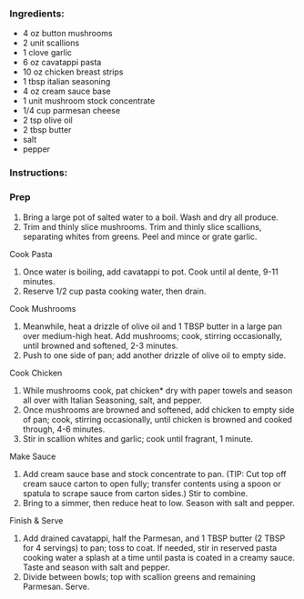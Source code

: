 ### Ingredients:
- 4 oz button mushrooms
- 2 unit scallions
- 1 clove garlic
- 6 oz cavatappi pasta
- 10 oz chicken breast strips
- 1 tbsp italian seasoning
- 4 oz cream sauce base
- 1 unit mushroom stock concentrate
- 1/4 cup parmesan cheese
- 2 tsp olive oil
- 2 tbsp butter
- salt
- pepper

### Instructions:
### Prep
1. Bring a large pot of salted water to a boil. Wash and dry all produce.
2. Trim and thinly slice mushrooms. Trim and thinly slice scallions, separating whites from greens. Peel and mince or grate garlic.

Cook Pasta
1. Once water is boiling, add cavatappi to pot. Cook until al dente, 9-11 minutes.
2. Reserve 1/2 cup pasta cooking water, then drain.

Cook Mushrooms
1. Meanwhile, heat a drizzle of olive oil and 1 TBSP butter in a large pan over medium-high heat. Add mushrooms; cook, stirring occasionally, until browned and softened, 2-3 minutes.
2. Push to one side of pan; add another drizzle of olive oil to empty side.

Cook Chicken
1. While mushrooms cook, pat chicken* dry with paper towels and season all over with Italian Seasoning, salt, and pepper.
2. Once mushrooms are browned and softened, add chicken to empty side of pan; cook, stirring occasionally, until chicken is browned and cooked through, 4-6 minutes.
3. Stir in scallion whites and garlic; cook until fragrant, 1 minute.

Make Sauce
1. Add cream sauce base and stock concentrate to pan. (TIP: Cut top off cream sauce carton to open fully; transfer contents using a spoon or spatula to scrape sauce from carton sides.) Stir to combine.
2. Bring to a simmer, then reduce heat to low. Season with salt and pepper.

Finish & Serve
1. Add drained cavatappi, half the Parmesan, and 1 TBSP butter (2 TBSP for 4 servings) to pan; toss to coat. If needed, stir in reserved pasta cooking water a splash at a time until pasta is coated in a creamy sauce. Taste and season with salt and pepper.
2. Divide between bowls; top with scallion greens and remaining Parmesan. Serve.
